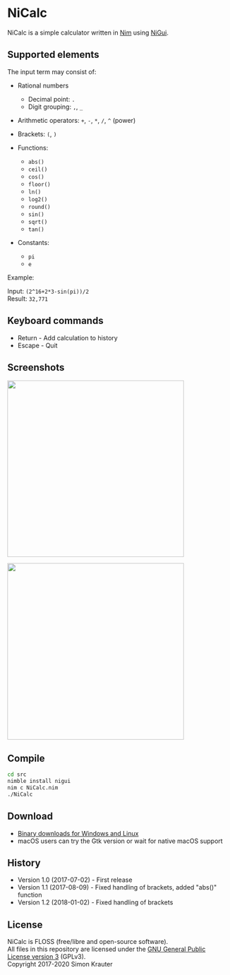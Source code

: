 NiCalc
======

NiCalc is a simple calculator written in [Nim](https://nim-lang.org/) using [NiGui](https://github.com/trustable-code/NiGui).

Supported elements
------------------

The input term may consist of:

* Rational numbers
  * Decimal point: `.`
  * Digit grouping: `,`, `_`
* Arithmetic operators: `+`, `-`, `*`, `/`, `^` (power)
* Brackets: `(`, `)`
* Functions:
  * `abs()`
  * `ceil()`
  * `cos()`
  * `floor()`
  * `ln()`
  * `log2()`
  * `round()`
  * `sin()`
  * `sqrt()`
  * `tan()`

* Constants:
  * `pi`
  * `e`

Example:

Input: `(2^16+2*3-sin(pi))/2`<br>
Result: `32,771`

Keyboard commands
-----------------

* Return - Add calculation to history
* Escape - Quit

Screenshots
-----------

<a href="https://github.com/trustable-code/NiCalc/blob/master/screenshot-windows.png"><img src="https://raw.githubusercontent.com/trustable-code/NiCalc/master/screenshot-windows.png" width="400"></a>

<a href="https://github.com/trustable-code/NiCalc/blob/master/screenshot-gtk.png"><img src="https://raw.githubusercontent.com/trustable-code/NiCalc/master/screenshot-gtk.png" width="400"></a>

Compile
-------

```cmd
cd src
nimble install nigui
nim c NiCalc.nim
./NiCalc
```

Download
--------

* [Binary downloads for Windows and Linux](https://github.com/trustable-code/NiCalc/releases)
* macOS users can try the Gtk version or wait for native macOS support

History
-------

* Version 1.0 (2017-07-02) - First release
* Version 1.1 (2017-08-09) - Fixed handling of brackets, added "abs()" function
* Version 1.2 (2018-01-02) - Fixed handling of brackets

License
-------

NiCalc is FLOSS (free/libre and open-source software).<br>
All files in this repository are licensed under the [GNU General Public License version 3](https://opensource.org/licenses/GPL-3.0) (GPLv3).<br>
Copyright 2017-2020 Simon Krauter

